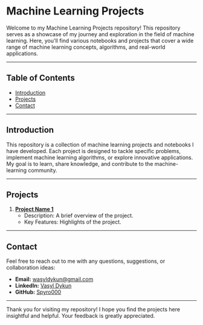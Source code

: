 # Machine Learning Projects

Welcome to my Machine Learning Projects repository! This repository serves as a showcase of my journey and exploration in the field of machine learning. 
Here, you'll find various notebooks and projects that cover a wide range of machine learning concepts, algorithms, and real-world applications.

---

## Table of Contents
- [Introduction](#introduction)
- [Projects](#projects)
- [Contact](#contact)

---

## Introduction

This repository is a collection of machine learning projects and notebooks I have developed. 
Each project is designed to tackle specific problems, implement machine learning algorithms, or explore innovative applications. 
My goal is to learn, share knowledge, and contribute to the machine-learning community.

---

## Projects

1. **[Project Name 1](#)**
   - Description: A brief overview of the project.
   - Key Features: Highlights of the project.

---

## Contact

Feel free to reach out to me with any questions, suggestions, or collaboration ideas:

- **Email:** wasyldykun@gmail.com
- **LinkedIn:** [Vasyl Dykun](https://www.linkedin.com/in/vasyl-dykun/)
- **GitHub:** [Spyro000](https://github.com/Spyro000)

---

Thank you for visiting my repository! I hope you find the projects here insightful and helpful. Your feedback is greatly appreciated.

